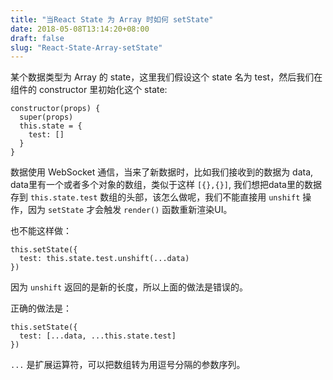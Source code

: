 ```yaml
---
title: "当React State 为 Array 时如何 setState"
date: 2018-05-08T13:14:20+08:00
draft: false
slug: "React-State-Array-setState"
---
```


某个数据类型为 Array 的 state，这里我们假设这个 state 名为 test，然后我们在组件的 constructor 里初始化这个 state:

```
constructor(props) {
  super(props)
  this.state = {
    test: []
  }
}
```

数据使用 WebSocket 通信，当来了新数据时，比如我们接收到的数据为 data, data里有一个或者多个对象的数组，类似于这样 `[{},{}]`, 我们想把data里的数据存到 `this.state.test` 数组的头部，该怎么做呢，我们不能直接用 `unshift` 操作，因为 `setState` 才会触发 `render()` 函数重新渲染UI。

也不能这样做：
```
this.setState({
  test: this.state.test.unshift(...data)
})
```
因为 `unshift` 返回的是新的长度，所以上面的做法是错误的。

正确的做法是：
```
this.setState({
  test: [...data, ...this.state.test]
})
```

`...` 是扩展运算符，可以把数组转为用逗号分隔的参数序列。

